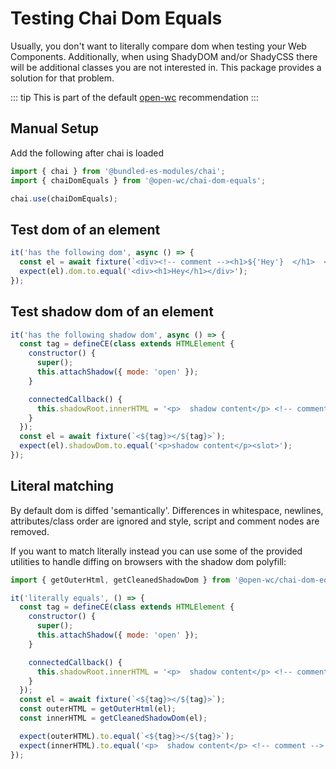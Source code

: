 # Testing Chai Dom Equals

[//]: # (AUTO INSERT HEADER PREPUBLISH)

Usually, you don't want to literally compare dom when testing your Web Components. Additionally, when using ShadyDOM and/or ShadyCSS there will be additional classes you are not interested in. This package provides a solution for that problem.

::: tip
This is part of the default [open-wc](https://open-wc.org/) recommendation
:::

## Manual Setup

Add the following after chai is loaded

```js
import { chai } from '@bundled-es-modules/chai';
import { chaiDomEquals } from '@open-wc/chai-dom-equals';

chai.use(chaiDomEquals);
```

## Test dom of an element
```js
it('has the following dom', async () => {
  const el = await fixture(`<div><!-- comment --><h1>${'Hey'}  </h1>  </div>`);
  expect(el).dom.to.equal('<div><h1>Hey</h1></div>');
});
```

## Test shadow dom of an element
```js
it('has the following shadow dom', async () => {
  const tag = defineCE(class extends HTMLElement {
    constructor() {
      super();
      this.attachShadow({ mode: 'open' });
    }

    connectedCallback() {
      this.shadowRoot.innerHTML = '<p>  shadow content</p> <!-- comment --> <slot></slot>';
    }
  });
  const el = await fixture(`<${tag}></${tag}>`);
  expect(el).shadowDom.to.equal('<p>shadow content</p><slot>');
});
```

## Literal matching
By default dom is diffed 'semantically'. Differences in whitespace, newlines, attributes/class order are ignored and style, script and comment nodes are removed.

If you want to match literally instead you can use some of the provided utilities to handle diffing on browsers with the shadow dom polyfill:

```javascript
import { getOuterHtml, getCleanedShadowDom } from '@open-wc/chai-dom-equals';

it('literally equals', () => {
  const tag = defineCE(class extends HTMLElement {
    constructor() {
      super();
      this.attachShadow({ mode: 'open' });
    }

    connectedCallback() {
      this.shadowRoot.innerHTML = '<p>  shadow content</p> <!-- comment --> <slot></slot>';
    }
  });
  const el = await fixture(`<${tag}></${tag}>`);
  const outerHTML = getOuterHtml(el);
  const innerHTML = getCleanedShadowDom(el);

  expect(outerHTML).to.equal(`<${tag}></${tag}>`);
  expect(innerHTML).to.equal('<p>  shadow content</p> <!-- comment --> <slot></slot>');
});

```